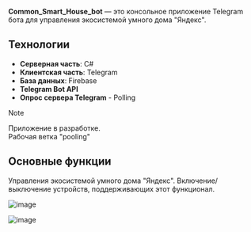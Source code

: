 **Common_Smart_House_bot** — это консольное приложение Telegram бота для управления экосистемой умного дома "Яндекс".

## Технологии
- **Серверная часть**: C#
- **Клиентская часть**: Telegram
- **База данных**: Firebase
- **Telegram Bot API**
- **Опрос сервера Telegram** - Polling

> [!NOTE]
> Приложение в разработке.\
> Рабочая ветка "pooling"

## Основные функции
Управления экосистемой умного дома "Яндекс". Включение/выключение устройств, поддерживающих этот функционал.



![image](https://github.com/user-attachments/assets/9b59cc24-0a26-4145-af4c-debaf32f4322)

![image](https://github.com/user-attachments/assets/9cde502f-bc49-4a23-a3fc-8d7332ef83c2)
